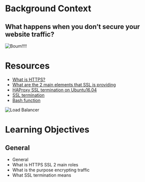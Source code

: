 # Background Context
## What happens when you don’t secure your website traffic?
![Boum!!!!](https://s3.amazonaws.com/intranet-projects-files/holbertonschool-sysadmin_devops/276/xCmOCgw.gif)

# Resources

* [What is HTTPS?](https://www.instantssl.com/http-vs-https)
* [What are the 2 main elements that SSL is providing](https://www.sslshopper.com/why-ssl-the-purpose-of-using-ssl-certificates.html)
* [HAProxy SSL termination on Ubuntu16.04](https://docs.ionos.com/cloud)
* [SSL termination](https://en.wikipedia.org/wiki/TLS_termination_proxy)
* [Bash function](https://tldp.org/LDP/abs/html/complexfunct.html)

![Load Balancer](https://s3.amazonaws.com/intranet-projects-files/holbertonschool-sysadmin_devops/276/FlhGPEK.png)


# Learning Objectives
## General
* General
* What is HTTPS SSL 2 main roles
* What is the purpose encrypting traffic
* What SSL termination means
